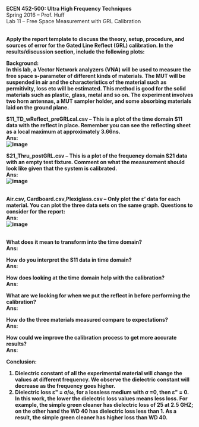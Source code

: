 <b>ECEN 452-500: Ultra High Frequency Techniques</b><br>
Spring 2016 – Prof. Huff<br>
Lab 11 – Free Space Measurement with GRL Calibration<br>

<b><br>Apply the report template to discuss the theory, setup, procedure, and sources of error for the Gated Line Reflect (GRL) calibration. In the results/discussion section, include the following plots:<br>


Background:<br>
In this lab, a Vector Network analyzers (VNA) will be used to measure the free space s-parameter of different kinds of materials. The MUT will be suspended in air and the characteristics of the material such as permitivity, loss etc will be estimated. This method is good for the solid materials such as plastic, glass, metal and so on. The experiment involves two horn antennas, a MUT sampler holder, and some absorbing materials laid on the ground plane.<br>

S11_TD_wReflect_preGRLcal.csv – This is a plot of the time domain S11 data with the reflect in place. Remember you can see the reflecting sheet as a local maximum at approximately 3.66ns.<br>
Ans:<br>
![image](https://github.com/CourseReps/ECEN452-Spring2016/blob/master/Students/StevenYeh/Lab11/free_space_s11.png)<br>


S21_Thru_postGRL.csv – This is a plot of the frequency domain S21 data with an empty test fixture. Comment on what the measurement should look like given that the system is calibrated.<br>
Ans:<br>
![image](https://github.com/CourseReps/ECEN452-Spring2016/blob/master/Students/StevenYeh/Lab11/free_space_through_s21.png) <br><br>

Air.csv, Cardboard.csv,Plexiglass.csv – Only plot the ε’ data for each material. You can plot the three data sets on the same graph.
Questions to consider for the report:<br>
Ans:<br>
![image](https://github.com/CourseReps/ECEN452-Spring2016/blob/master/Students/StevenYeh/Lab11/dielectric_constant_materials.png) <br><br>

What does it mean to transform into the time domain?<br>
Ans:<br>

How do you interpret the S11 data in time domain?<br>
Ans:<br>


How does looking at the time domain help with the calibration?<br>
Ans:<br>


What are we looking for when we put the reflect in before performing the calibration?<br>
Ans:<br>


How do the three materials measured compare to expectations?<br>
Ans:<br>


How could we improve the calibration process to get more accurate results?<br>
Ans:<br>










Conclusion:<br>

1. Dielectric constant of all the experimental material will change the values at different frequency. We observe the dielectric constant will decrease as the frequency goes higher.<br>
2. Dielectric loss ε" = σ/ω, for a lossless medium with σ =0, then ε" = 0. In this work, the lower the dielectric loss values means less loss. For example, the simple green cleaner has dielectric loss of 25 at 2.5 GHZ; on the other hand the WD 40 has dielectric loss less than 1. As a result, the simple green cleaner has higher loss than WD 40.<br>



</b>
